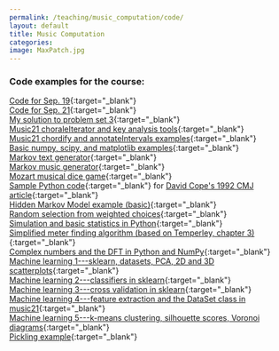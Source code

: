 ```yaml
---
permalink: /teaching/music_computation/code/
layout: default
title: Music Computation
categories: 
image: MaxPatch.jpg
---
```

### Code examples for the course:

[Code for Sep. 19](Sep19_2017.html){:target="_blank"}  
[Code for Sep. 21](Sep21_2017.html){:target="_blank"}  
[My solution to problem set 3](ProblemSet3MySolution.html){:target="_blank"}  
[Music21 choraleIterator and key analysis tools](choraleIteratorAndKeyAnalysis.html){:target="_blank"}  
[Music21 chordify and annotateIntervals examples](chordify_annotateintervals.html){:target="_blank"}  
[Basic numpy, scipy, and matplotlib examples](numpy_scipy_matplotlib.html){:target="_blank"}   
[Markov text generator](markov.html){:target="_blank"}  
[Markov music generator](markov_music_generator.html){:target="_blank"}  
[Mozart musical dice game](MusikalischeWurfelspiele.html){:target="_blank"}  
[Sample Python code](CopeEMIFunctions.html){:target="_blank"} for [David Cope's 1992 CMJ article](https://www.jstor.org/stable/3680717?seq=1#page_scan_tab_contents){:target="_blank"}  
[Hidden Markov Model example (basic)](hmm_example.html){:target="_blank"}  
[Random selection from weighted choices](weighted_choice_explanation){:target="_blank"}  
[Simulation and basic statistics in Python](stats_intro.html){:target="_blank"}  
[Simplified meter finding algorithm (based on Temperley, chapter 3)](simplified_meter_finding){:target="_blank"}  
[Complex numbers and the DFT in Python and NumPy](fourier_demo.html){:target="_blank"}  
[Machine learning 1---sklearn, datasets, PCA, 2D and 3D scatterplots](machine_learning_1.html){:target="_blank"}  
[Machine learning 2---classifiers in sklearn](machine_learning_2.html){:target="_blank"}  
[Machine learning 3---cross validation in sklearn](machine_learning_3.html){:target="_blank"}  
[Machine learning 4---feature extraction and the DataSet class in music21](machine_learning_4.html){:target="_blank"}  
[Machine learning 5---k-means clustering, silhouette scores, Voronoi diagrams](machine_learning_5.html){:target="_blank"}  
[Pickling example](pickle_example.html){:target="_blank"}  